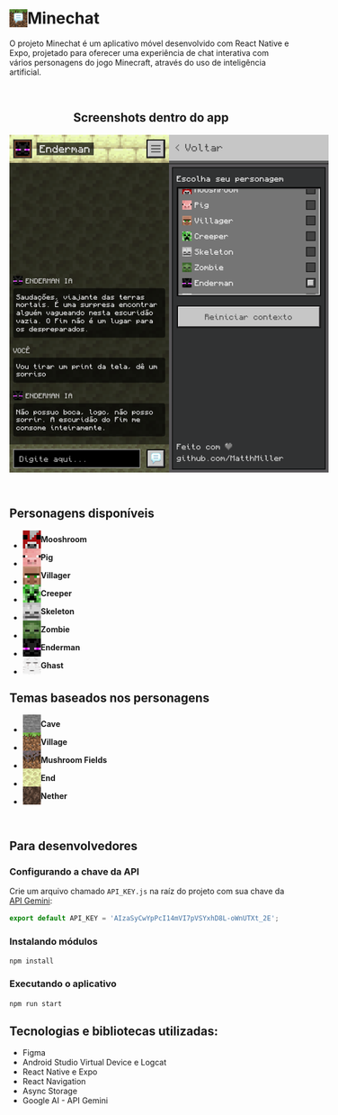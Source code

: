 # <div style="display: flex; align-items: center; max-height: max-content"><img height="32px" width="32px" style="place-self: center; max-height: max-content" src='./assets/icon.png'/> Minechat</div>

O projeto Minechat é um aplicativo móvel desenvolvido com React Native e Expo, projetado para oferecer uma experiência de chat interativa com vários personagens do jogo Minecraft, através do uso de inteligência artificial.

<br>
<h2 align = "center">Screenshots dentro do app</h2>

<p align="center" style="display: flex;">
  <img height="600" src='./screenshots/chat.png' alt="Chat" />
  <img height="600" src='./screenshots/config.png' alt="Configurações" />
</p>

<br>

## Personagens disponíveis

- <div style="display: flex; align-items: center; max-height: max-content"><img height="32px" width="32px" style="place-self: center; max-height: max-content" src='./assets/heads/mooshroom.png'/> <b>Mooshroom</b></div>
- <div style="display: flex; align-items: center; max-height: max-content"><img height="32px" width="32px" style="place-self: center; max-height: max-content" src='./assets/heads/pig.png'/> <b>Pig</b></div>
- <div style="display: flex; align-items: center; max-height: max-content"><img height="32px" width="32px" style="place-self: center; max-height: max-content" src='./assets/heads/villager.png'/> <b>Villager</b></div>
- <div style="display: flex; align-items: center; max-height: max-content"><img height="32px" width="32px" style="place-self: center; max-height: max-content" src='./assets/heads/creeper.png'/> <b>Creeper</b></div>
- <div style="display: flex; align-items: center; max-height: max-content"><img height="32px" width="32px" style="place-self: center; max-height: max-content" src='./assets/heads/skeleton.png'/> <b>Skeleton</b></div>
- <div style="display: flex; align-items: center; max-height: max-content"><img height="32px" width="32px" style="place-self: center; max-height: max-content" src='./assets/heads/zombie.png'/> <b>Zombie</b></div>
- <div style="display: flex; align-items: center; max-height: max-content"><img height="32px" width="32px" style="place-self: center; max-height: max-content" src='./assets/heads/enderman.png'/> <b>Enderman</b></div>
- <div style="display: flex; align-items: center; max-height: max-content"><img height="32px" width="32px" style="place-self: center; max-height: max-content" src='./assets/heads/ghast.png'/> <b>Ghast</b></div>

## Temas baseados nos personagens

- <div style="display: flex; align-items: center; max-height: max-content"><img height="32px" width="32px" style="place-self: center; max-height: max-content" src='./assets/blocks/stone.png'/> <b>Cave</b></div>
- <div style="display: flex; align-items: center; max-height: max-content"><img height="32px" width="32px" style="place-self: center; max-height: max-content" src='./assets/blocks/grass_block.png'/> <b>Village</b></div>
- <div style="display: flex; align-items: center; max-height: max-content"><img height="32px" width="32px" style="place-self: center; max-height: max-content" src='./assets/blocks/mycelium.png'/> <b>Mushroom Fields</b></div>
- <div style="display: flex; align-items: center; max-height: max-content"><img height="32px" width="32px" style="place-self: center; max-height: max-content" src='./assets/blocks/end_stone.png'/> <b>End</b></div>
- <div style="display: flex; align-items: center; max-height: max-content"><img height="32px" width="32px" style="place-self: center; max-height: max-content" src='./assets/blocks/soul_sand.png'/> <b>Nether</b></div>

<br>

## <h2>Para desenvolvedores</h2>

### Configurando a chave da API

Crie um arquivo chamado `API_KEY.js` na raíz do projeto com sua chave da <a href="https://ai.google.dev/tutorials/web_quickstart?hl=pt-br#set-up-project">API Gemini</a>:

```js
export default API_KEY = 'AIzaSyCwYpPcI14mVI7pVSYxhD8L-oWnUTXt_2E';
```

### Instalando módulos

```
npm install
```

### Executando o aplicativo

```
npm run start
```

## Tecnologias e bibliotecas utilizadas:

- Figma
- Android Studio Virtual Device e Logcat
- React Native e Expo
- React Navigation
- Async Storage
- Google AI - API Gemini
